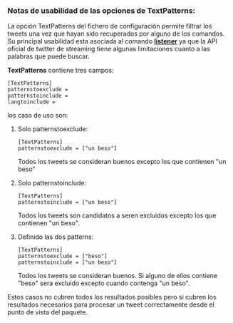 ### Notas de usabilidad de las opciones de **TextPatterns**:

La opción TextPatterns del fichero de configuración permite filtrar los tweets una vez que hayan sido recuperados por alguno de los comandos.
Su principal usabilidad esta asociada al comando [**listener**](./CMDlistener.md) ya que la API oficial de twitter de streaming tiene algunas limitaciones cuanto a las palabras que puede buscar.

**TextPatterns** contiene tres campos:

```
[TextPatterns]
patternstoexclude = 
patternstoinclude = 
langtoinclude = 
```
los caso de uso son:

1. Solo patternstoexclude:
	```
	[TextPatterns]
	patternstoexclude = ["un beso"]
	```
	Todos los tweets se consideran buenos excepto los que contienen "un beso"

 2. Solo patternstoinclude:
 	```
 	[TextPatterns]
	patternstoinclude = ["un beso"]
 	```
 	Todos los tweets son candidatos a seren excluidos excepto los que contienen "un beso".

 3. Definido las dos patterns:
 	```
 	[TextPatterns]
	patternstoexclude = ["beso"]
	patternstoinclude = ["un beso"]
	```
	Todos los tweets se consideran buenos. Si alguno de ellos contiene "beso" sera excluido excepto cuando contenga "un beso".

Estos casos no cubren todos los resultados posibles pero si cubren los resultados necesarios para procesar un tweet correctamente desde el punto de vista del paquete.

